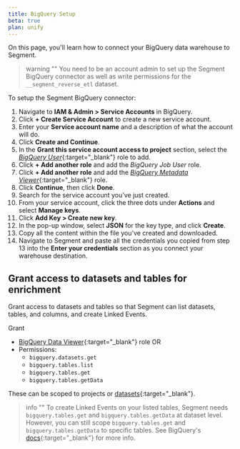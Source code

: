 ```yaml
---
title: BigQuery Setup
beta: true
plan: unify
---
```


On this page, you'll learn how to connect your BigQuery data warehouse to Segment. 

> warning ""
> You need to be an account admin to set up the Segment BigQuery connector as well as write permissions for the `__segment_reverse_etl` dataset. 

To setup the Segment BigQuery connector:

1. Navigate to **IAM & Admin > Service Accounts** in BigQuery.  
2. Click **+ Create Service Account** to create a new service account.
3. Enter your **Service account name** and a description of what the account will do.
4. Click **Create and Continue**.
5. In the **Grant this service account access to project** section, select the [*BigQuery User*](https://cloud.google.com/bigquery/docs/access-control#bigquery.user){:target="_blank"} role to add.
6. Click **+ Add another role** and add the *BigQuery Job User* role.
7. Click **+ Add another role** and add the [*BigQuery Metadata Viewer*](https://cloud.google.com/bigquery/docs/access-control#bigquery.metadataViewer){:target="_blank"} role. 
8. Click **Continue**, then click **Done**.
9. Search for the service account you've just created.
11. From your service account, click the three dots under **Actions** and select **Manage keys**.
12. Click **Add Key > Create new key**.
13. In the pop-up window, select **JSON** for the key type, and click **Create**. 
14. Copy all the content within the file you've created and downloaded.
15. Navigate to Segment and paste all the credentials you copied from step 13 into the **Enter your credentials** section as you connect your warehouse destination.

## Grant access to datasets and tables for enrichment

Grant access to datasets and tables so that Segment can list datasets, tables, and columns, and create Linked Events.

Grant
- [BigQuery Data Viewer](https://cloud.google.com/bigquery/docs/access-control#bigquery.dataViewer){:target="_blank"} role
OR
- Permissions:
    - `bigquery.datasets.get`
    - `bigquery.tables.list`
    - `bigquery.tables.get`
    - `bigquery.tables.getData`

These can be scoped to projects or [datasets](https://cloud.google.com/bigquery/docs/control-access-to-resources-iam#grant_access_to_a_dataset){:target="_blank"}. 

> info ""
> To create Linked Events on your listed tables, Segment needs `bigquery.tables.get` and `bigquery.tables.getData` at dataset level. However, you can still scope `bigquery.tables.get` and `bigquery.tables.getData` to specific tables. See BigQuery's [docs](https://cloud.google.com/bigquery/docs/control-access-to-resources-iam#grant_access_to_a_table_or_view){:target="_blank"} for more info.



